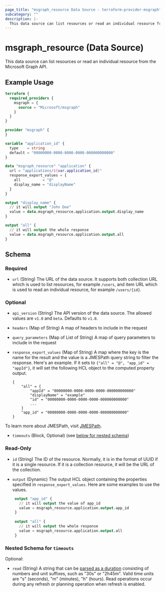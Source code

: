 ```yaml
---
page_title: "msgraph_resource Data Source - terraform-provider-msgraph"
subcategory: ""
description: |-
  This data source can list resources or read an individual resource from the Microsoft Graph API.
---
```


# msgraph_resource (Data Source)

This data source can list resources or read an individual resource from the Microsoft Graph API.

## Example Usage

```terraform
terraform {
  required_providers {
    msgraph = {
      source = "Microsoft/msgraph"
    }
  }
}

provider "msgraph" {
}

variable "application_id" {
  type    = string
  default = "00000000-0000-0000-0000-000000000000"
}

data "msgraph_resource" "application" {
  url = "applications/${var.application_id}"
  response_export_values = {
    all          = "@"
    display_name = "displayName"
  }
}

output "display_name" {
  // it will output "John Doe"
  value = data.msgraph_resource.application.output.display_name
}

output "all" {
  // it will output the whole response
  value = data.msgraph_resource.application.output.all
}
```

<!-- schema generated by tfplugindocs -->
## Schema

### Required

- `url` (String) The URL of the data source. It supports both collection URL which is used to list resources, for example `/users`, and item URL which is used to read an individual resource, for example `/users/{id}`.

### Optional

- `api_version` (String) The API version of the data source. The allowed values are `v1.0` and `beta`. Defaults to `v1.0`.
- `headers` (Map of String) A map of headers to include in the request
- `query_parameters` (Map of List of String) A map of query parameters to include in the request
- `response_export_values` (Map of String) A map where the key is the name for the result and the value is a JMESPath query string to filter the response. Here's an example. If it sets to `{"all" = "@", "app_id" = "appId"}`, it will set the following HCL object to the computed property output.

	```text
	{
		"all" = {
			"appId" = "00000000-0000-0000-0000-000000000000"
			"displayName" = "example"
			"id" = "00000000-0000-0000-0000-000000000000"
			...
		}
		"app_id" = "00000000-0000-0000-0000-000000000000"
	}
	```

To learn more about JMESPath, visit [JMESPath](https://jmespath.org/).
- `timeouts` (Block, Optional) (see [below for nested schema](#nestedblock--timeouts))

### Read-Only

- `id` (String) The ID of the resource. Normally, it is in the format of UUID if it is a single resource. If it is a collection resource, it will be the URL of the collection.
- `output` (Dynamic) The output HCL object containing the properties specified in `response_export_values`. Here are some examples to use the values.

	```terraform
	 output "app_id" {
	   // it will output the value of app_id
	   value = msgraph_resource.application.output.app_id
	 }
	 
	 output "all" {
	   // it will output the whole response
	   value = msgraph_resource.application.output.all
	 }
	```

<a id="nestedblock--timeouts"></a>
### Nested Schema for `timeouts`

Optional:

- `read` (String) A string that can be [parsed as a duration](https://pkg.go.dev/time#ParseDuration) consisting of numbers and unit suffixes, such as "30s" or "2h45m". Valid time units are "s" (seconds), "m" (minutes), "h" (hours). Read operations occur during any refresh or planning operation when refresh is enabled.
